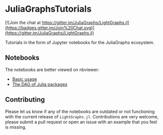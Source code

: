 # JuliaGraphsTutorials

[![Join the chat at https://gitter.im/JuliaGraphs/LightGraphs.jl](https://badges.gitter.im/Join%20Chat.svg)](https://gitter.im/JuliaGraphs/LightGraphs.jl)

Tutorials in the form of Jupyter notebooks for the JuliaGraphs ecosystem.

## Notebooks

The notebooks are better viewed on nbviewer:

- [Basic usage](http://nbviewer.jupyter.org/github/JuliaGraphs/JuliaGraphsTutorials/blob/master/Basics.ipynb)
- [The DAG of Julia packages](http://nbviewer.jupyter.org/github/JuliaGraphs/JuliaGraphsTutorials/blob/master/DAG-Julia-Pkgs.ipynb)

## Contributing

Please let us know if any of the notebooks are outdated or not functioning with the current release of `LightGraphs.jl`. Contributions are very welcome, please submit a pull request or open an issue with an example that you feel is missing.
